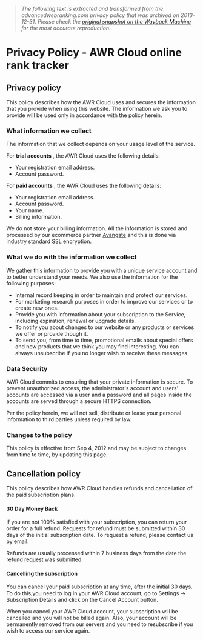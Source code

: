 > *The following text is extracted and transformed from the advancedwebranking.com privacy policy that was archived on 2013-12-31. Please check the [original snapshot on the Wayback Machine](https://web.archive.org/web/20131231042409id_/http%3A//www.advancedwebranking.com/online/privacy.html) for the most accurate reproduction.*

# Privacy Policy - AWR Cloud online rank tracker

##  Privacy policy

This policy describes how the AWR Cloud uses and secures the information that you provide when using this website. The information we ask you to provide will be used only in accordance with the policy herein.

### What information we collect

The information that we collect depends on your usage level of the service.

For **trial accounts** , the AWR Cloud uses the following details:  


  * Your registration email address.
  * Account password.



For **paid accounts** , the AWR Cloud uses the following details:  


  * Your registration email address.
  * Account password.
  * Your name.
  * Billing information.



We do not store your billing information. All the information is stored and processed by our ecommerce partner [Avangate](http://www.avangate.com/online-payment-solutions/) and this is done via industry standard SSL encryption.

### What we do with the information we collect

We gather this information to provide you with a unique service account and to better understand your needs. We also use the information for the following purposes: 

  * Internal record keeping in order to maintain and protect our services.
  * For marketing research purposes in order to improve our services or to create new ones.
  * Provide you with information about your subscription to the Service, including expiration, renewal or upgrade details. 
  * To notify you about changes to our website or any products or services we offer or provide though it.
  * To send you, from time to time, promotional emails about special offers and new products that we think you may find interesting. You can always unsubscribe if you no longer wish to receive these messages. 



### Data Security 

AWR Cloud commits to ensuring that your private information is secure. To prevent unauthorized access, the administrator's account and users' accounts are accessed via a user and a password and all pages inside the accounts are served through a secure HTTPS connection.

Per the policy herein, we will not sell, distribute or lease your personal information to third parties unless required by law.

### Changes to the policy

This policy is effective from Sep 4, 2012 and may be subject to changes from time to time, by updating this page.

##  Cancellation policy 

This policy describes how AWR Cloud handles refunds and cancellation of the paid subscription plans.

#### 30 Day Money Back

If you are not 100% satisfied with your subscription, you can return your order for a full refund. Requests for refund must be submitted within 30 days of the initial subscription date. To request a refund, please contact us by email.

Refunds are usually processed within 7 business days from the date the refund request was submitted.

#### Cancelling the subscription 

You can cancel your paid subscription at any time, after the initial 30 days. To do this,you need to log in your AWR Cloud account, go to Settings -> Subscription Details and click on the Cancel Account button.

When you cancel your AWR Cloud account, your subscription will be cancelled and you will not be billed again. Also, your account will be permanently removed from our servers and you need to resubscribe if you wish to access our service again.
